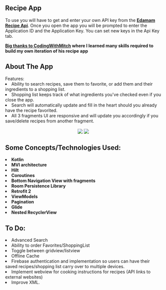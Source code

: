 <h2><strong>Recipe App</strong></h2>  
To use you will have to get and enter your own API key from the <strong><a href="https://developer.edamam.com/edamam-recipe-api">Edamam Recipe Api</a></strong>. Once you open the app you will be prompted to enter the Application ID and the Application Key. You can set new keys in the Api Key tab.
<br>
<p><strong><a href="https://codingwithmitch.com/">Big thanks to CodingWithMitch</a> where I learned many skills required to build my own iteration of his recipe app</strong></p>   
<h2><strong>About The App</strong></h2>  
Features:<br>  
<li>Ability to search recipes, save them to favorite, or add them and their ingredients to a shopping list.  
<li>Shopping list keeps track of what ingredients you've checked even if you close the app.  
<li>Search will automatically update and fill in the heart should you already have the recipe favorited.  
<li>All 3 fragments UI are responsive and will update you accordingly if you save/delete recipes from another fragment. 

<br>  
<br>  
<center>  
<img class='header-img' src='https://user-images.githubusercontent.com/93685322/140425668-f5d9e27b-149a-486c-b4ce-e984fe62aa32.PNG'/>  
<img class='header-img' src='https://user-images.githubusercontent.com/93685322/140425670-6512239d-d833-4c2f-bfe6-c15ed32193c0.PNG'/>  
</center>  


<h2><strong> Some Concepts/Technologies Used:</strong></h2>
<li><strong>Kotlin</strong></li>  
<li><strong>MVI architecture</strong></li>  
<li><strong>Hilt</strong></li>  
<li><strong>Coroutines</strong><br></li>  
<li><strong>Bottom Navigation View with fragments</strong></li>  
<li><strong>Room Persistence Library</strong></li>  
<li><strong>Retrofit 2</strong></li>  
<li><strong>ViewModels</strong></li>  
<li><strong>Pagination</strong></li>  
<li><strong>Glide</strong></li>
<li><strong>Nested RecyclerView</strong></li>

<h2><strong> To Do:</strong></h2>
<li>Advanced Search</li>
<li>Ability to order Favorites/ShoppingList</li>
<li>Toggle between gridview/listview</li>
<li>Offline Cache</li>
<li>Firebase authentication and implementation so users can have their saved recipes/shopping list carry over to multiple devices.</li>
<li>Implement webview for cooking instructions for recipes (API links to external websites)</li>
<li>Improve XML.</li>